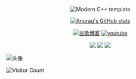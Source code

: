 <div id="title" align=center>

![Modern C++ template][github-sub-title:img]

[![Anurag's GitHub stats](https://github-readme-stats.vercel.app/api?username=shirayki&show_icons=true&theme=tokyonight)](https://home.night.v6.army/)

[![谷歌博客](https://img.shields.io/badge/%E8%B0%B7%E6%AD%8C-blogger-green)](https://blogger.hellowold.dynv6.net/)
[![youtube](https://img.shields.io/badge/video-YouTube-red)](https://www.youtube.com/channel/UCPEn2BZHJbheUB79GpOa2OA)


![](https://img.shields.io/badge/喜欢-学习-yellow) 
![](https://img.shields.io/badge/性格-开朗-red) 
![](https://img.shields.io/badge/爱好-二次元-red)

</div>

![头像](image/26DFFA4DD69200C19F1E1DB1BAC535A1.jpg)

![Visitor Count](https://profile-counter.glitch.me/shadowgarden1314/count.svg)

[github-sub-title:img]: https://readme-typing-svg.herokuapp.com?font=Segoe+Script&center=true&lines=shirayki.
